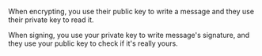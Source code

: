 When encrypting, you use their public key to write a message and they use their private key to read it.


When signing, you use your private key to write message's signature, and they use your public key to check if it's really yours.
